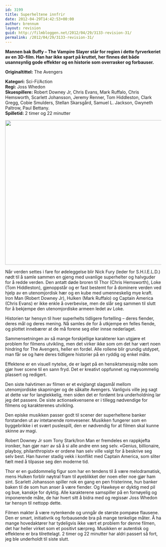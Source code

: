 ```yaml
---
id: 3199
title: Superheltene innfrir
date: 2012-04-29T14:42:53+00:00
author: brennum
layout: revision
guid: http://filmbloggen.net/2012/04/29/3133-revision-31/
permalink: /2012/04/29/3133-revision-31/
---
```

**Mannen bak Buffy &#8211; The Vampire Slayer står for regien i dette fyrverkeriet av en 3D-film. Han har ikke spart på kruttet, her finnes det både usannsynlig gode effekter og en historie som overrasker og forbauser.**

**<!--more-->Originaltittel:** The Avengers

  
**Kategori:** Sci-Fi/Action  
**Regi:** Joss Whedon  
**Skuespillere:** Robert Downey Jr, Chris Evans, Mark Ruffalo, Chris Hemsworth, Scarlett Johansson, Jeremy Renner, Tom Hiddleston, Clark Gregg, Cobie Smulders, Stellan Skarsgård, Samuel L. Jackson, Gwyneth Paltrow, Paul Bettany.  
**Spilletid:** 2 timer og 22 minutter

<a href="http://filmbloggen.net/?attachment_id=3155" rel="attachment wp-att-3155"><img class="alignnone size-large wp-image-3155" src="http://filmbloggen.net/wp-content/uploads//2012/04/the-avengers-photo-01-620x465.jpg" alt="" width="620" height="465" /></a>

Når verden settes i fare for ødeleggelse blir Nick Fury (leder for S.H.I.E.L.D.) nødt til å samle sammen en gjeng med uvanlige superhelter og halvguder for å redde verden. Den antatt døde broren til Thor (Chris Hemsworth), Loke (Tom Hiddleston), gjenoppstår og er fast bestemt for å dominere verden ved hjelp av en utenomjordisk hær og en kube med umenneskelig mye kraft. Iron Man (Robert Downey Jr), Hulken (Mark Ruffalo) og Captain America (Chris Evans) er ikke enkle å overbevise, men de slår seg sammen til slutt for å bekjempe den utenomjordiske armeen ledet av Loke.

Historien tar hensyn til hver superhelts tidligere fortelling &#8211; deres fiender, deres mål og deres mening. Nå samles de for å utkjempe en felles fiende, og plottet innebærer at de må forene seg eller innse nederlaget.

Sammensetningen av så mange forskjellige karakterer kan utgjøre et problem for filmens utvikling, men det virker ikke som om det har vært noen hindring for The Avengers, heller en fordel. Alle rollene blir grundig utdypet, man får se og høre deres tidligere historier på en ryddig og enkel måte.

Effektene er en visuell nytelse, de er laget på en hensiktsmessig måte som gjør hver scene til en sann fryd. Det er kreativt oppfunnet og møysommelig plassert og redigert.

Den siste halvtimen av filmen er et eviglangt slagsmål mellom utenomjordiske skapninger og de såkalte Avengers. Vanligvis ville jeg sagt at dette var for langtekkelig, men siden det er fordømt bra underholdning lar jeg det passere. De siste actionsekvensene er i tillegg nødvendige for filmens og karakterenes utvikling.

Den episke musikken passer godt til scener der superheltene banker forstanden ut av intetanende romvesener. Musikken fungerer som en byggebrikke i et svært puslespill, den er nødvendig for at filmen skal kunne skinne av magi.

Robert Downey Jr som Tony Stark/Iron Man er fremdeles en rappkjefta ironiker, han gjør narr av så å si alle andre enn seg selv. &laquo;Genius, billionaire, playboy, philanthropist&raquo; er ordene han selv ville valgt for å beskrive seg selv best. Han havner stadig vekk i konflikt med Captain America, som sliter fælt med å tilpasse seg den moderne tid.

Thor er en guddommelig figur som har en tendens til å være melodramatisk, mens Hulken forblir nøytral fram til øyeblikket der noen eller noe gjør ham sint. Scarlett Johansson spiller nok en gang en pen fristerinne, hun banker baken til de som hun anser å være fiender. Og Hawkeye er dyktig med pil og bue, kanskje for dyktig. Alle karakterene samspiller på en fornøyelig og imponerende måte, de har hvert sitt å bidra med og regissør Joss Whedon tar hensyn til nettopp dette.

Filmen makter å være nytenkende og unngår de største pompøse flausene. Den er smart, initiativrik og forbausende bra på mange tenkelige måter. Å ha mange hovedaktører har tydeligvis ikke vært et problem for denne filmen, det har heller virket som et positivt særpreg. Musikken er autentisk og effektene er bra tilrettelagt. 2 timer og 22 minutter har aldri passert så fort, jeg ble underholdt til siste slutt.